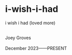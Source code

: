 # i-wish-i-had


i wish i had (loved more)



<br>
Joey Groves 
<br><br>
December 2023——PRESENT  <br>